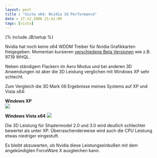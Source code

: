 ```yaml
---
layout: post
title : "Vista x64: Nvidia 3d Performance"
date : 17.12.2006 21:41:09
tags: [vista]
---
```

{% include JB/setup %}

Nvidia hat noch keine x64 WDDM Treiber für Nvidia Grafikkarten freigegeben. Momentan kursieren [verschiedene Beta Versionen](http://downloads.guru3d.com/download.php?id=32) wie z.B. 97.19 WHQL.

Neben ständigem Flackern im Aero Modus und bei anderen 3D Anwendungen ist aber die 3D Leistung verglichen mit Windows XP sehr schlecht.

Zum Vergleich die 3D Mark 06 Ergebnisse meines Systems auf XP und Vista x64:

**Windows XP**  
![](http://www.dev-jc-vb.de/dev-jc-vb/blog/images/Vistax64Nvidia3dPerformance_130F7/image09.png) 

**Windows Vista x64**
![](http://www.dev-jc-vb.de/dev-jc-vb/blog/images/Vistax64Nvidia3dPerformance_130F7/image010.png) 

Die 3D Leistung für Shadermodel 2.0 und 3.0 wird deutlich schlechter bewertet als unter XP. Überraschenderweise wird auch die CPU Leistung etwas niedriger eingestuft.

Es bleibt abzuwarten, ob Nvidia diese Leistungseinbußen mit dem angekündigten ForceWare X ausgleichen kann.
